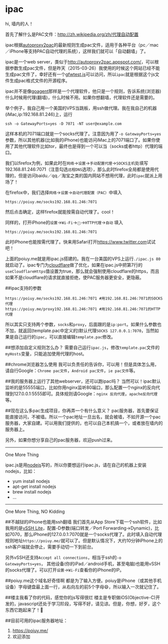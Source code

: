 # ipac
hi, 墙内的人！

首先了解什么是PAC文件：<http://zh.wikipedia.org/zh/代理自动配置>

ipac根据[autoproxy2pac](http://autoproxy2pac.appspot.com/)的最新规则生成pac文件，适用于各种平台（pc／mac／iPhone等支持PAC自动代理的系统），这样我们就可以「自动翻墙」了。

ipac是一个web server，类似于<http://autoproxy2pac.appspot.com/>，可以根据参数生成pac文件，但是昨天（2015-03-26）我使用的时候这个网站已经不能生成pac文件了，幸好还有一个[gfwtest.js](http://autoproxy2pac.appspot.com/gfwtest.js)可以访问，所以`ipac`就是根据这个js文件生成pac格式文件的开源程序。

ipac并不是像[goagent](https://github.com/goagent/goagent)那样是一个代理软件，他只是一个规则，告诉系统(浏览器)什么时候用代理(翻墙)，什么时候不用。如果你想翻墙，代理软件还是需要的。

举个例子，我自己用一个美国的VPS当跳板，用ssh做代理。我在我自己的机器(iMac,ip:192.168.81.246)上，运行

	ssh -o GatewayPorts=yes -D 7071 -NT user@example.com

这样本机的7071端口就是一个socks代理了。注意因为用了`-o GatewayPorts=yes`参数，所以其他机器(比如我的iPhone)也能访问iMac上的7071端口了。如果你使用了其他代理软件比如tor，最终也是得到一个可以当（socks或者http）代理的端口。

我们以firefox为例，如果此时在`网络`->`设置`->`手动配置代理`->`SOCKS主机`处填写192.168.81.246:7071（注意勾选`远程DNS`选项），那么此时firefox全局都是使用代理的，但是访问baidu／qq／淘宝之类的国内网站不想用代理，此时`ipac`就派上用场了！

在firefox中，我们选择`网络`->`设置`->`自动代理配置（PAC）`中填入

	https://poiuy.me/socks192.168.81.246:7071

然后点击确定，这样firefox就能按需自动代理了。cool！

同样的，打开iPhone的`设置`->`Wi-Fi`->`ⓘ`->`HTTP代理`->`自动` 填入
	
	https://poiuy.me/socks192.168.81.246:7071

此时iPhone也能按需代理了。快来用Safari打开<https://www.twitter.com>试试吧！

上面的poiuy.me就是用ipac.js搭建的。我在一台美国的VPS上运行`./ipac.js 80`就启动了。ipac专门为[cloudflare](https://www.cloudflare.com/)做了优化，如果在ipac.js中把第7行的`useCloudflareHttps`值设置为true，那么就会强制使用cloudflare的https，而且如果不是cloudflare的请求就直接拒绝，使PAC服务器更安全，更隐蔽。

##ipac支持的参数
	
	https://poiuy.me/socks192.168.81.246:7071 #用192.168.81.246:7071的SOCKS代理
	https://poiuy.me/proxy192.168.81.246:7071 #用192.168.81.246:7071的HTTP代理

所以其实只支持两个参数，`socks`和`proxy`，后面跟的是`ip:port`。如果什么参数也不加，就返回(template.pac中定义的)默认代理`SOCKS 127.0.0.1:7070`，当然如果是自己运行的`ipac`，可以直接编辑`template.pac`修改。

##想添加自定义规则怎么办？
需要自己运行`ipac.js`，修改`template.pac`文件的`myHosts`变量，只能追加使用代理的host。

##chrome浏览器怎么使用
我可以负责任的告诉你，可以用！但是具体怎么用，请自行Google：`Chrome pac文件`，`Android pac文件`，`ie pac文件`等。

##我的服务器上运行了其他webserver，还可以跑ipac吗？
当然可以！ipac默认监听的是55555端口，比如你用nginx监听80端口，那么配置一个nginx的反向代理到127.0.0.1:5555即可。具体规则请Google：`nginx 反向代理`，`apache反向代理`等。

##现在这么多pac生成项目，你再弄一个有什么意义？
pac服务器，首先要保证能直接访问，不被墙。所以一个pac地址一旦出名，就会被墙，不如开源一个pac服务器，大家自建。可以用我们提供的，也可以自己本机搞一个，或者放在墙内的服务器上。

另外，如果你想分享自己的pac服务器，欢迎push过来。

--------------
One More Thing

ipac.js是用[nodejs](https://nodejs.org)写的，所以你要想运行ipac.js，请在自己的机器上安装nodejs，比如：

- yum install nodejs
- apt-get install nodejs
- brew install nodejs
- ...

--------------
One More Thing, NO Kidding

##不越狱的iPhone也能用ssh翻墙
我们首先从App Store下载一个ssh软件，比如我用的是[vSSH Lite](https://appsto.re/cn/iYe5F.i)，配置-D参数(端口转发／Port Forwarding->Dynamic)，比如7070，那么iPhone的127.0.0.1:7070就是一个socks代理了。此时填入自动代理规则地址`https://poiuy.me/`就可以了。但是默认情况下，大约10分钟iPhone上的ssh客户端就会停止，需要手动切一下到前台。

另外vSSH还支持`Accept all connections`，相当于ssh的`-o GatewayPorts=yes`， 其他设备(你的iPad／android手机，甚至电脑)也能用vSSH的socks代理了。可以打开`设置`->`Wi-Fi`查看你的iPhone的IP。

##poiuy.me这个域名好奇怪啊
都是为了输入方便。poiuy是iPhone（或其他手机设备）字母键盘最上面一行，从右向左的前5个字母😄，所以输入一次就记住了。

##楼主我看了你的代码，感觉你的js写得很烂
楼主是专职做iOS(Objective-C)开发的，javascript还处于学习阶段，写得不好，请见谅。但是，你想，好歹，这个东西它跑起来了！👏

##目前可用的ipac服务器地址：
1. https://poiuy.me/
2. 欢迎添加